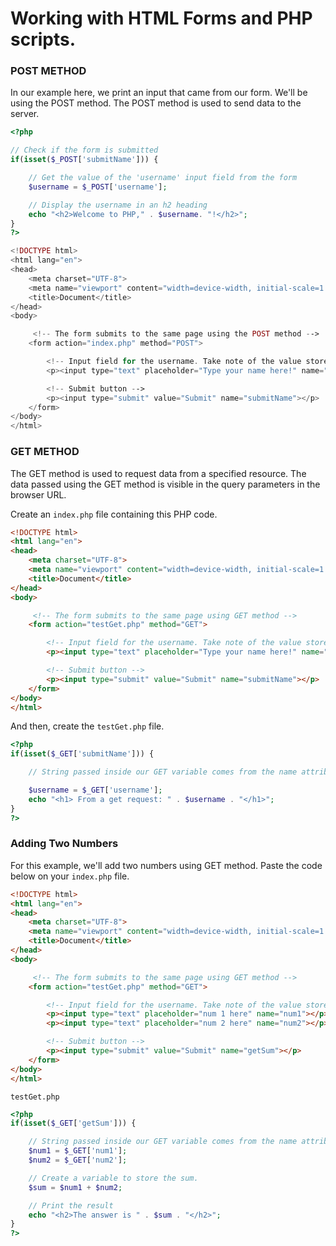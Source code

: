 # Working with HTML Forms and PHP scripts. 

### POST METHOD
In our example here, we print an input that came from our form. We'll be using the POST method. The POST method is used to send data to the server. 

```php
<?php

// Check if the form is submitted
if(isset($_POST['submitName'])) {

	// Get the value of the 'username' input field from the form  
	$username = $_POST['username'];

	// Display the username in an h2 heading 
	echo "<h2>Welcome to PHP," . $username. "!</h2>";  
}
?>

<!DOCTYPE html>
<html lang="en">
<head>
	<meta charset="UTF-8">
	<meta name="viewport" content="width=device-width, initial-scale=1.0">
	<title>Document</title>
</head>
<body>

	 <!-- The form submits to the same page using the POST method -->
	<form action="index.php" method="POST">

		<!-- Input field for the username. Take note of the value stored in the name attribute -->
		<p><input type="text" placeholder="Type your name here!" name="username"></p>

		<!-- Submit button -->
		<p><input type="submit" value="Submit" name="submitName"></p>
	</form>
</body>
</html>
```

### GET METHOD

The GET method is used to request data from a specified resource. The data passed using the GET method is visible in the query parameters in the browser URL. 

Create an ```index.php``` file containing this PHP code. 

```html
<!DOCTYPE html>
<html lang="en">
<head>
	<meta charset="UTF-8">
	<meta name="viewport" content="width=device-width, initial-scale=1.0">
	<title>Document</title>
</head>
<body>

	 <!-- The form submits to the same page using GET method -->
	<form action="testGet.php" method="GET">

		<!-- Input field for the username. Take note of the value stored in the name attribute -->
		<p><input type="text" placeholder="Type your name here!" name="username"></p>

		<!-- Submit button -->
		<p><input type="submit" value="Submit" name="submitName"></p>
	</form>
</body>
</html>
```

And then, create the ```testGet.php``` file.

```php
<?php  
if(isset($_GET['submitName'])) {

	// String passed inside our GET variable comes from the name attribute of our input element 

	$username = $_GET['username'];
	echo "<h1> From a get request: " . $username . "</h1>";
}
?>
```

### Adding Two Numbers
For this example, we'll add two numbers using GET method. Paste the code below on your ```index.php``` file. 

```html
<!DOCTYPE html>
<html lang="en">
<head>
	<meta charset="UTF-8">
	<meta name="viewport" content="width=device-width, initial-scale=1.0">
	<title>Document</title>
</head>
<body>

	 <!-- The form submits to the same page using GET method -->
	<form action="testGet.php" method="GET">

		<!-- Input field for the username. Take note of the value stored in the name attribute -->
		<p><input type="text" placeholder="num 1 here" name="num1"></p>
		<p><input type="text" placeholder="num 2 here" name="num2"></p>

		<!-- Submit button -->
		<p><input type="submit" value="Submit" name="getSum"></p>
	</form>
</body>
</html>
```

```testGet.php```
```php
<?php  
if(isset($_GET['getSum'])) {

	// String passed inside our GET variable comes from the name attribute of our input element 
	$num1 = $_GET['num1'];
	$num2 = $_GET['num2'];

	// Create a variable to store the sum.
	$sum = $num1 + $num2;

	// Print the result
	echo "<h2>The answer is " . $sum . "</h2>";
}
?>
```




